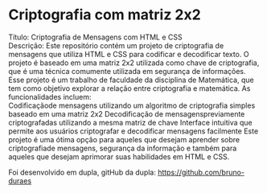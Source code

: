 # Criptografia com matriz 2x2
Título: Criptografia de Mensagens com HTML e CSS  
Descrição: Este repositório contém um projeto de criptografia de mensagens que utiliza HTML e CSS para codificar 
e decodificar texto. O projeto é baseado em uma matriz 2x2 utilizada como chave de criptografia, que é uma técnica
comumente utilizada em segurança de informações. Esse projeto é um trabalho de faculdade da disciplina de Matemática,
que tem como objetivo explorar a relação entre criptografia e matemática.
As funcionalidades incluem:  
Codificaçãode mensagens utilizando um algoritmo de criptografia simples baseado em uma matriz 2x2 
Decodificação de mensagenspreviamente criptografadas utilizando a mesma matriz de chave 
Interface intuitiva que permite aos usuários criptografar e decodificar mensagens facilmente 
Este projeto é uma ótima opção para aqueles que desejam aprender sobre criptografiade mensagens,
segurança da informação e também para aqueles que desejam aprimorar suas habilidades em HTML e CSS.

Foi desenvolvido em dupla, gitHub da dupla: https://github.com/bruno-duraes

